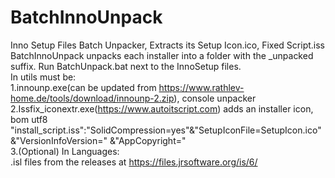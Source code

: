 # BatchInnoUnpack
Inno Setup Files Batch Unpacker, Extracts its Setup Icon.ico, Fixed Script.iss
BatchInnoUnpack unpacks each installer into a folder with the _unpacked suffix.
Run BatchUnpack.bat next to the InnoSetup files.
<br>In utils must be:
<br>1.innounp.exe(can be updated from https://www.rathlev-home.de/tools/download/innounp-2.zip), console unpacker
<br>2.Issfix_iconextr.exe(https://www.autoitscript.com) adds an installer icon, bom utf8  "install_script.iss":"SolidCompression=yes"&"SetupIconFile=SetupIcon.ico"&"VersionInfoVersion=" &"AppCopyright="
<br>3.(Optional) In Languages:
<br>.isl files from the releases at https://files.jrsoftware.org/is/6/
